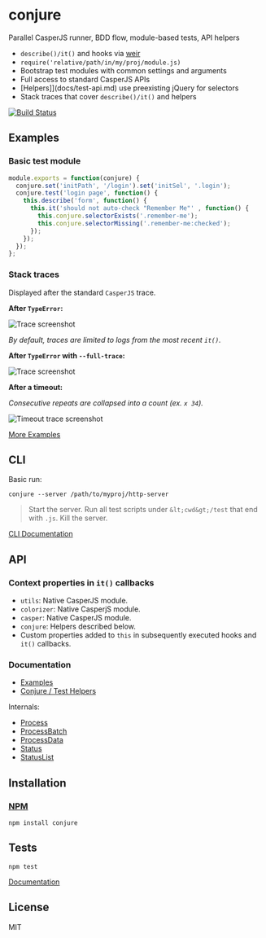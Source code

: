 # conjure

Parallel CasperJS runner, BDD flow, module-based tests, API helpers

* `describe()/it()` and hooks via [weir](https://github.com/codeactual/weir)
* `require('relative/path/in/my/proj/module.js)`
* Bootstrap test modules with common settings and arguments
* Full access to standard CasperJS APIs
* [Helpers]](docs/test-api.md) use preexisting jQuery for selectors
* Stack traces that cover `describe()/it()` and helpers

[![Build Status](https://travis-ci.org/codeactual/conjure.png)](https://travis-ci.org/codeactual/conjure)

## Examples

### Basic test module

```js
module.exports = function(conjure) {
  conjure.set('initPath', '/login').set('initSel', '.login');
  conjure.test('login page', function() {
    this.describe('form', function() {
      this.it('should not auto-check "Remember Me"' , function() {
        this.conjure.selectorExists('.remember-me');
        this.conjure.selectorMissing('.remember-me:checked');
      });
    });
  });
};
```

### Stack traces

Displayed after the standard `CasperJS` trace.

**After `TypeError`:**

![Trace screenshot](http://codeactual.github.io/conjure/default-trace.png)

_By default, traces are limited to logs from the most recent `it()`._

**After `TypeError` with `--full-trace`:**

![Trace screenshot](http://codeactual.github.io/conjure/full-trace.png)

**After a timeout:**

_Consecutive repeats are collapsed into a count (ex. `x 34`)._

![Timeout trace screenshot](http://codeactual.github.io/conjure/timeout-trace.png)

[More Examples](docs/examples.md)

## CLI

Basic run:

    conjure --server /path/to/myproj/http-server

> Start the server.
> Run all test scripts under `&lt;cwd&gt;/test` that end with `.js`.
> Kill the server.

[CLI Documentation](docs/cli.md)

## API

### Context properties in `it()` callbacks

* `utils`: Native CasperJS module.
* `colorizer`: Native CasperjS module.
* `casper`: Native CasperJS module.
* `conjure`: Helpers described below.
* Custom properties added to `this` in subsequently executed hooks and `it()` callbacks.

### Documentation

* [Examples](docs/examples.md)
* [Conjure / Test Helpers](docs/Conjure.md)

Internals:

* [Process](docs/Process.md)
* [ProcessBatch](docs/ProcessBatch.md)
* [ProcessData](docs/ProcessData.md)
* [Status](docs/Status.md)
* [StatusList](docs/StatusList.md)

## Installation

### [NPM](https://npmjs.org/package/conjure)

    npm install conjure

## Tests

    npm test

[Documentation](docs/testing.md)

## License

  MIT
